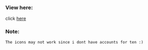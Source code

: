 ### View here:

click [here]()

### Note:
```
The icons may not work since i dont have accounts for ten :)
```

